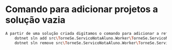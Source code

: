 # Comando para adicionar projetos a solução vazia
``` bash
A partir de uma solução criada digitamos o comando para adicionar a referencia ao csproj dos projetos
    dotnet sln add src\TorneSe.ServicoNotaAluno.Worker\TorneSe.ServicoNotaAluno.Worker.csproj
    dotnet sln remove src\TorneSe.ServicoNotaAluno.Worker\TorneSe.ServicoNotaAluno.Worker.csproj  
 ```